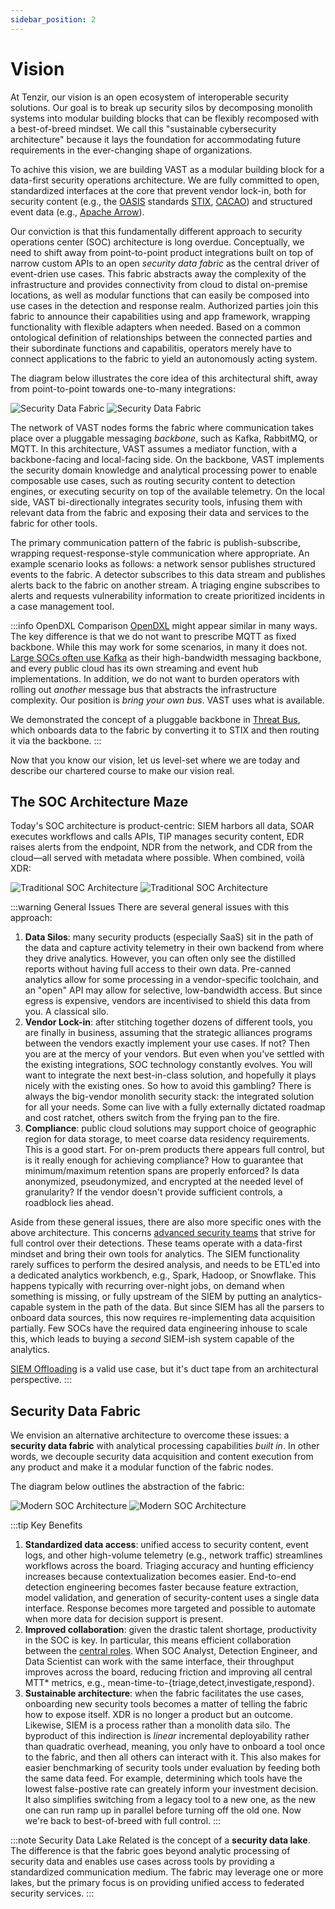 ```yaml
---
sidebar_position: 2
---
```


# Vision

At Tenzir, our vision is an open ecosystem of interoperable security solutions.
Our goal is to break up security silos by decomposing monolith systems into
modular building blocks that can be flexibly recomposed with a best-of-breed
mindset. We call this "sustainable cybersecurity architecture" because it lays
the foundation for accommodating future requirements in the ever-changing shape
of organizations.

To achive this vision, we are building VAST as a modular building block for a
data-first security operations architecture. We are fully committed to open,
standardized interfaces at the core that prevent vendor lock-in, both for
security content (e.g., the [OASIS][oasis] standards [STIX][stix],
[CACAO][cacao]) and structured event data (e.g., [Apache Arrow][arrow]).

[oasis]: https://www.oasis-open.org/
[stix]: https://oasis-open.github.io/cti-documentation/stix/intro.html
[cacao]: http://docs.oasis-open.org/cacao/security-playbooks/v1.1/security-playbooks-v1.1.html
[arrow]: https://arrow.apache.org

Our conviction is that this fundamentally different approach to security
operations center (SOC) architecture is long overdue. Conceptually, we need to
shift away from point-to-point product integrations built on top of narrow
custom APIs to an open *security data fabric* as the central driver of
event-drien use cases. This fabric abstracts away the complexity of the
infrastructure and provides connectivity from cloud to distal on-premise
locations, as well as modular functions that can easily be composed into use
cases in the detection and response realm. Authorized parties join this fabric
to announce their capabilities using and app framework, wrapping functionality
with flexible adapters when needed. Based on a common ontological definition of
relationships between the connected parties and their subordinate functions and
capabilitis, operators merely have to connect applications to the fabric to
yield an autonomously acting system.

The diagram below illustrates the core idea of this architectural shift, away
from point-to-point towards one-to-many integrations:

![Security Data Fabric](/img/security-data-fabric.light.png#gh-light-mode-only)
![Security Data Fabric](/img/security-data-fabric.dark.png#gh-dark-mode-only)

The network of VAST nodes forms the fabric where communication takes place over
a pluggable messaging *backbone*, such as Kafka, RabbitMQ, or MQTT. In this
architecture, VAST assumes a mediator function, with a backbone-facing and
local-facing side. On the backbone, VAST implements the security domain
knowledge and analytical processing power to enable composable use cases, such
as routing security content to detection engines, or executing security on top
of the available telemetry. On the local side, VAST bi-directionally integrates
security tools, infusing them with relevant data from the fabric and exposing
their data and services to the fabric for other tools.

The primary communication pattern of the fabric is publish-subscribe, wrapping
request-response-style communication where appropriate. An example scenario
looks as follows: a network sensor publishes structured events to the fabric. A
detector subscribes to this data stream and publishes alerts back to the fabric
on another stream. A triaging engine subscribes to alerts and requests
vulnerability information to create prioritized incidents in a case management
tool.

:::info OpenDXL Comparison
[OpenDXL](https://www.opendxl.com/) might appear similar in many ways. The key
difference is that we do not want to prescribe MQTT as fixed backbone. While
this may work for some scenarios, in many it does not. [Large SOCs often use
Kafka][intel-soc] as their high-bandwidth messaging backbone, and every public
cloud has its own streaming and event hub implementations. In addition, we do
not want to burden operators with rolling out *another* message bus that
abstracts the infrastructure complexity. Our position is *bring your own bus*.
VAST uses what is available.

We demonstrated the concept of a pluggable backbone in [Threat
Bus](https://github.com/tenzir/threatbus), which onboards data to the fabric by
converting it to STIX and then routing it via the backbone.
:::

[intel-soc]: https://www.intel.com.au/content/www/au/en/it-management/intel-it-best-practices/modern-scalable-cyber-intelligence-platform-kafka.html

Now that you know our vision, let us level-set where we are today and describe
our chartered course to make our vision real.

## The SOC Architecture Maze

Today's SOC architecture is product-centric: SIEM harbors all data, SOAR
executes workflows and calls APIs, TIP manages security content, EDR raises
alerts from the endpoint, NDR from the network, and CDR from the cloud—all
served with metadata where possible. When combined, voilà XDR:

![Traditional SOC Architecture](/img/traditional.light.png#gh-light-mode-only)
![Traditional SOC Architecture](/img/traditional.dark.png#gh-dark-mode-only)

:::warning General Issues
There are several general issues with this approach:

1. **Data Silos**: many security products (especially SaaS) sit in the
   path of the data and capture activity telemetry in their own backend from
   where they drive analytics. However, you can often only see the distilled
   reports without having full access to their own data. Pre-canned analytics
   allow for some processing in a vendor-specific toolchain, and an "open" API
   may allow for selective, low-bandwidth access. But since egress is expensive,
   vendors are incentivised to shield this data from you. A classical silo.
2. **Vendor Lock-in**: after stitching together dozens of different tools,
   you are finally in business, assuming that the strategic alliances programs
   between the vendors exactly implement your use cases. If not? Then you are at
   the mercy of your vendors. But even when you've settled with the existing
   integrations, SOC technology constantly evolves. You will want to integrate
   the next best-in-class solution, and hopefully it plays nicely with the
   existing ones. So how to avoid this gambling? There is always the big-vendor
   monolith security stack: the integrated solution for all your needs. Some
   can live with a fully externally dictated roadmap and cost ratchet, others
   switch from the frying pan to the fire.
3. **Compliance**: public cloud solutions may support choice of geographic
   region for data storage, to meet coarse data residency requirements. This is
   a good start. For on-prem products there appears full control, but is it
   really enough for achieving compliance? How to guarantee that minimum/maximum
   retention spans are properly enforced? Is data anonymized, pseudonymized, and
   encrypted at the needed level of granularity? If the vendor doesn't provide
   sufficient controls, a roadblock lies ahead.

Aside from these general issues, there are also more specific ones with the
above architecture. This concerns [advanced security
teams](/docs/about-vast/target-audience) that strive for full control over their
detections. These teams operate with a data-first mindset and bring their own
tools for analytics. The SIEM functionality rarely suffices to perform the
desired analysis, and needs to be ETL'ed into a dedicated analytics workbench,
e.g., Spark, Hadoop, or Snowflake. This happens typically with recurring
over-night jobs, on demand when something is missing, or fully upstream of the
SIEM by putting an analytics-capable system in the path of the data. But since
SIEM has all the parsers to onboard data sources, this now requires
re-implementing data acquisition partially. Few SOCs have the required data
engineering inhouse to scale this, which leads to buying a *second* SIEM-ish
system capable of the analytics.

[SIEM Offloading](/docs/about-vast/use-cases/siem-offloading) is a valid use
case, but it's duct tape from an architectural perspective.
:::

## Security Data Fabric

We envision an alternative architecture to overcome these issues: a **security
data fabric** with analytical processing capabilities *built in*. In other
words, we decouple security data acquisition and content execution from any
product and make it a modular function of the fabric nodes.

The diagram below outlines the abstraction of the fabric:

![Modern SOC Architecture](/img/modern-approach.light.png#gh-light-mode-only)
![Modern SOC Architecture](/img/modern-approach.dark.png#gh-dark-mode-only)

:::tip Key Benefits

1. **Standardized data access**: unified access to security content, event logs,
   and other high-volume telemetry (e.g., network traffic) streamlines workflows
   across the board. Triaging accuracy and hunting efficiency increases because
   contextualization becomes easier. End-to-end detection engineering becomes
   faster because feature extraction, model validation, and generation of
   security-content uses a single data interface. Response becomes more targeted
   and possible to automate when more data for decision support is present.
2. **Improved collaboration**: given the drastic talent shortage, productivity
   in the SOC is key. In particular, this means efficient collaboration between
   the [central roles](/docs/about-vast/target-audience). When SOC Analyst,
   Detection Engineer, and Data Scientist can work with the same interface,
   their throughput improves across the board, reducing friction and improving
   all central MTT* metrics, e.g.,
   mean-time-to-{triage,detect,investigate,respond}.
3. **Sustainable architecture**: when the fabric facilitates the use cases,
   onboarding new security tools becomes a matter of telling the fabric how to
   expose itself. XDR is no longer a product but an outcome. Likewise, SIEM is a
   process rather than a monolith data silo. The byproduct of this indirection
   is *linear* incremental deployability rather than quadratic overhead,
   meaning, you only have to onboard a tool once to the fabric, and then all
   others can interact with it. This also makes for easier benchmarking of
   security tools under evaluation by feeding both the same data feed.
   For example, determining which tools have the lowest false-postive rate can
   greately inform your investment decision. It also simplifies switching from a
   legacy tool to a new one, as the new one can run ramp up in parallel before
   turning off the old one. Now we're back to best-of-breed with full control.
:::

:::note Security Data Lake
Related is the concept of a **security data lake**. The difference is that the
fabric goes beyond analytic processing of security data and enables use cases
across tools by providing a standardized communication medium. The fabric may
leverage one or more lakes, but the primary focus is on providing unified access
to federated security services.
:::
